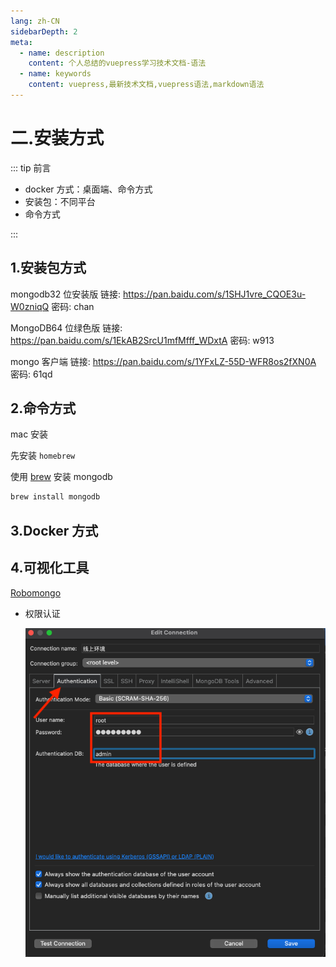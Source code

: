 ```yaml
---
lang: zh-CN
sidebarDepth: 2
meta:
  - name: description
    content: 个人总结的vuepress学习技术文档-语法
  - name: keywords
    content: vuepress,最新技术文档,vuepress语法,markdown语法
---
```


# 二.安装方式

::: tip 前言

- docker 方式：桌面端、命令方式
- 安装包：不同平台
- 命令方式

:::

## 1.安装包方式

mongodb32 位安装版 链接: https://pan.baidu.com/s/1SHJ1vre_CQOE3u-W0zniqQ 密码: chan

MongoDB64 位绿色版 链接: https://pan.baidu.com/s/1EkAB2SrcU1mfMfff_WDxtA 密码: w913

mongo 客户端 链接: https://pan.baidu.com/s/1YFxLZ-55D-WFR8os2fXN0A 密码: 61qd

## 2.命令方式

mac 安装

先安装 `homebrew`

使用 [brew](http://brew.sh/) 安装 mongodb

```sh
brew install mongodb
```

## 3.Docker 方式

## 4.可视化工具

[Robomongo](https://robomongo.org)

- 权限认证

  ![](./1.png)
